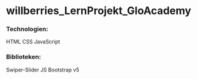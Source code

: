 # willberries_LernProjekt_GloAcademy
### Technologien: 
  HTML
  CSS
  JavaScript
### Biblioteken:
  Swiper-Slider JS
  Bootstrap v5
